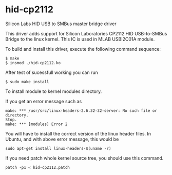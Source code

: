 hid-cp2112
==========

Silicon Labs HID USB to SMBus master bridge driver

This driver adds support for Silicon Laboratories CP2112 HID USB-to-SMBus Bridge to
the linux kernel. This IC is used in MLAB USBI2C01A module. 

To build and install this driver, execute the following command sequence:

    $ make
    $ insmod ./hid-cp2112.ko

After test of sucessfull working you can run 

    $ sudo make install

To install module to kernel modules directory. 

If you get an error message such as

    make: *** /usr/src/linux-headers-2.6.32-32-server: No such file or directory.
    Stop.
    make: *** [modules] Error 2

You will have to install the correct version of the linux header files. In
Ubuntu, and with above error message, this would be

    sudo apt-get install linux-headers-$(uname -r)


If you need patch whole kernel source tree, you should use this command. 

    patch -p1 < hid-cp2112.patch
